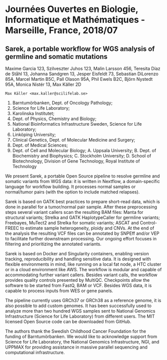 # Journées Ouvertes en Biologie, Informatique et Mathématiques - Marseille, France, 2018/07

## Sarek, a portable workflow for WGS analysis of germline and somatic mutations

Maxime Garcia 123,
Szilveszter Juhos 123,
Malin Larsson 456,
Teresita Díaz de Ståhl 13,
Johanna Sandgren 13,
Jesper Eisfeldt 73,
Sebastian DiLorenzo 85A,
Marcel Martin B5C,
Pall Olason 95A,
Phil Ewels B2C,
Björn Nystedt 95A,
Monica Nistér 13,
Max Käller 2D

    Max Käller <max.kaller@scilifelab.se>

1. Barntumörbanken, Dept. of Oncology Pathology;
2. Science for Life Laboratory;
3. Karolinska Institutet;
4. Dept. of Physics, Chemistry and Biology;
5. National Bioinformatics Infrastructure Sweden, Science for Life Laboratory;
6. Linköping University;
7. Clinical Genetics, Dept. of Molecular Medicine and Surgery;
8. Dept. of Medical Sciences;
9. Dept. of Cell and Molecular Biology;
A. Uppsala University;
B. Dept. of Biochemistry and Biophysics;
C. Stockholm University;
D. School of Biotechnology, Division of Gene Technology, Royal Institute of Technology

We present Sarek, a portable Open Source pipeline to resolve germline and somatic variants from WGS data: it is written in Nextflow, a domain-specific language for workflow building. It processes normal samples or normal/tumor pairs (with the option to include matched relapses).

Sarek is based on GATK best practices to prepare short-read data, which is done in parallel for a tumor/normal pair sample. After these preprocessing steps several variant callers scan the resulting BAM files: Manta for structural variants; Strelka and GATK HaplotypeCaller for germline variants; Freebayes, MuTect2 and Strelka for somatic variants; ASCAT and Control-FREEC to estimate sample heterogeneity, ploidy and CNVs. At the end of the analysis the resulting VCF files can be annotated by SNPEff and/or VEP to facilitate further downstream processing. Our ongoing effort focuses in filtering and prioritizing the annotated variants.

Sarek is based on Docker and Singularity containers, enabling version tracking, reproducibility and handling sensitive data. It is designed with flexible environments in mind, like running on a local fat node, a HTC cluster or in a cloud environment like AWS. The workflow is modular and capable of accommodating further variant callers. Besides variant calls, the workflow provides quality controls presented by MultiQC. Checkpoints allow the software to be started from FastQ, BAM or VCF. Besides WGS data, it is capable to process inputs from WES or gene panels.

The pipeline currently uses GRCh37 or GRCh38 as a reference genome, it is also possible to add custom genomes. It has been successfully used to analyze more than two hundred WGS samples sent to National Genomics Infrastructure (Science for Life Laboratory) from different users. The MIT licensed Open Source code can be downloaded from GitHub.

The authors thank the Swedish Childhood Cancer Foundation for the funding of Barntumörbanken. We would like to acknowledge support from Science for Life Laboratory, the National Genomics Infrastructure, NGI, and UPPMAX for providing assistance in massive parallel sequencing and computational infrastructure.
